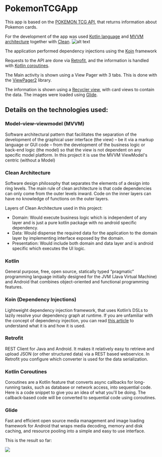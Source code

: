 # PokemonTCGApp

This app is based on the [POKEMON TCG API](https://docs.pokemontcg.io/#documentationgetting_started), that returns information about Pokemon cards.

For the development of the app was used [Kotlin language](https://kotlinlang.org/) and [MVVM architecture](https://docs.google.com/presentation/d/1aBtccGraTyggnIP6Nn7m8uGfBgreKWIk-2JuLafKAds/edit#slide=id.p4) together with [Clean](https://proandroiddev.com/kotlin-clean-architecture-1ad42fcd97fa).
![alt text](https://github.com/MarcosCGlobant/PokemonTCGApp/blob/Marcos.Cifuentes/card-type-fragment-service/Clean%20%2B%20MVVM.png "Clean + MVVM")

The application performed dependency injections using the [Koin](https://insert-koin.io/) framework

Requests to the API are done via [Retrofit](https://square.github.io/retrofit/), and the information is handled with [Kotlin coroutines](https://kotlinlang.org/docs/reference/coroutines-overview.html).

The Main activity is shown using a View Pager with 3 tabs. This is done with the [ViewPager2](https://developer.android.com/jetpack/androidx/releases/viewpager2) library.

The information is shown using a [Recycler view](https://developer.android.com/guide/topics/ui/layout/recyclerview), with card views to contain the data.
The images were loaded using [Glide](https://github.com/bumptech/glide).

## Details on the technologies used:

### Model–view–viewmodel (MVVM) 
Software architectural pattern that facilitates the separation of the development of the graphical user interface (the view) – be it via a markup language or GUI code – from the development of the business logic or back-end logic (the model) so that the view is not dependent on any specific model platform. In this project it is use the MVVM ViewModel's centric (without a Model)

### Clean Architecture

Software design philosophy that separates the elements of a design into ring levels. The main rule of clean architecture is that code dependencies can only come from the outer levels inward. Code on the inner layers can have no knowledge of functions on the outer layers. 

Layers of Clean Architecture used in this project:

* Domain: Would execute business logic which is independent of any layer and is just a pure kotlin package with no android specific dependency.
* Data: Would dispense the required data for the application to the domain layer by implementing interface exposed by the domain.
* Presentation: Would include both domain and data layer and is android specific which executes the UI logic.

### Kotlin

General purpose, free, open source, statically typed “pragmatic” programming language initially designed for the JVM (Java Virtual Machine) and Android that combines object-oriented and functional programming features.

### Koin (Dependency Injections)

Lightweight dependency injection framework, that uses Kotlin’s DSLs to lazily resolve your dependency graph at runtime.
If you are unfamiliar with the concept of dependency injection, you can read [this article](https://www.freecodecamp.org/news/a-quick-intro-to-dependency-injection-what-it-is-and-when-to-use-it-7578c84fa88f/) to understand what it is and how it is used.

### Retrofit

REST Client for Java and Android. It makes it relatively easy to retrieve and upload JSON (or other structured data) via a REST based webservice. In Retrofit you configure which converter is used for the data serialization.

### Kotlin Coroutines

Coroutines are a Kotlin feature that converts async callbacks for long-running tasks, such as database or network access, into sequential code. Here is a code snippet to give you an idea of what you'll be doing. The callback-based code will be converted to sequential code using coroutines.

### Glide

Fast and efficient open source media management and image loading framework for Android that wraps media decoding, memory and disk caching, and resource pooling into a simple and easy to use interface.

This is the result so far:

![](https://github.com/MarcosCGlobant/PokemonTCGApp/blob/Marcos.Cifuentes/card-type-fragment-service/pokemon_app_readme_gif.gif)
